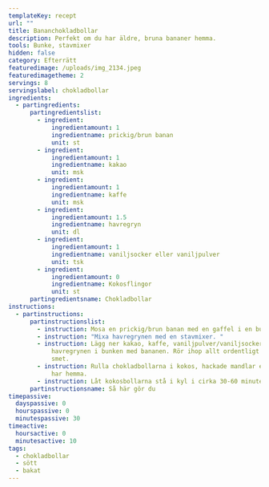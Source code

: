 ```yaml
---
templateKey: recept
url: ""
title: Bananchokladbollar
description: Perfekt om du har äldre, bruna bananer hemma.
tools: Bunke, stavmixer
hidden: false
category: Efterrätt
featuredimage: /uploads/img_2134.jpeg
featuredimagetheme: 2
servings: 8
servingslabel: chokladbollar
ingredients:
  - partingredients:
      partingredientslist:
        - ingredient:
            ingredientamount: 1
            ingredientname: prickig/brun banan
            unit: st
        - ingredient:
            ingredientamount: 1
            ingredientname: kakao
            unit: msk
        - ingredient:
            ingredientamount: 1
            ingredientname: kaffe
            unit: msk
        - ingredient:
            ingredientamount: 1.5
            ingredientname: havregryn
            unit: dl
        - ingredient:
            ingredientamount: 1
            ingredientname: vaniljsocker eller vaniljpulver
            unit: tsk
        - ingredient:
            ingredientamount: 0
            ingredientname: Kokosflingor
            unit: st
      partingredientsname: Chokladbollar
instructions:
  - partinstructions:
      partinstructionslist:
        - instruction: Mosa en prickig/brun banan med en gaffel i en bunke.
        - instruction: "Mixa havregrynen med en stavmixer. "
        - instruction: Lägg ner kakao, kaffe, vaniljpulver/vaniljsocker och de mixade
            havregrynen i bunken med bananen. Rör ihop allt ordentligt till en
            smet.
        - instruction: Rulla chokladbollarna i kokos, hackade mandlar eller annat som du
            har hemma.
        - instruction: Låt kokosbollarna stå i kyl i cirka 30-60 minuter så att de stelnar.
      partinstructionsname: Så här gör du
timepassive:
  dayspassive: 0
  hourspassive: 0
  minutespassive: 30
timeactive:
  hoursactive: 0
  minutesactive: 10
tags:
  - chokladbollar
  - sött
  - bakat
---
```

